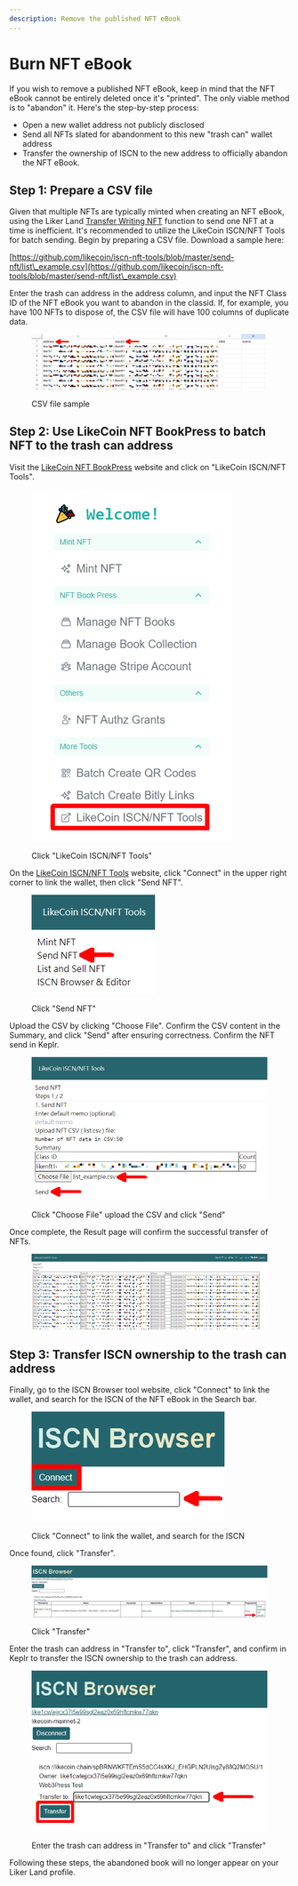 ```yaml
---
description: Remove the published NFT eBook
---
```


# Burn NFT eBook

If you wish to remove a published NFT eBook, keep in mind that the NFT eBook cannot be entirely deleted once it's "printed". The only viable method is to "abandon" it. Here's the step-by-step process:

* Open a new wallet address not publicly disclosed
* Send all NFTs slated for abandonment to this new "trash can" wallet address
* Transfer the ownership of ISCN to the new address to officially abandon the NFT eBook.

## Step 1: Prepare a CSV file

Given that multiple NFTs are typically minted when creating an NFT eBook, using the Liker Land [Transfer Writing NFT](../transfer-writing-nft/) function to send one NFT at a time is inefficient. It's recommended to utilize the LikeCoin ISCN/NFT Tools for batch sending. Begin by preparing a CSV file. Download a sample here:

[https://github.com/likecoin/iscn-nft-tools/blob/master/send-nft/list\_example.csv](https://github.com/likecoin/iscn-nft-tools/blob/master/send-nft/list\_example.csv)

Enter the trash can address in the address column, and input the NFT Class ID of the NFT eBook you want to abandon in the classid. If, for example, you have 100 NFTs to dispose of, the CSV file will have 100 columns of duplicate data.

<figure><img src="../../../.gitbook/assets/Burn NFT Book 1.png" alt=""><figcaption><p>CSV file sample</p></figcaption></figure>

## Step 2: Use LikeCoin NFT BookPress to batch NFT to the trash can address

Visit the [LikeCoin NFT BookPress](https://likecoin.github.io/nft-book-press/) website and click on "LikeCoin ISCN/NFT Tools".

<figure><img src="../../../.gitbook/assets/Burn NFT Book 2.png" alt=""><figcaption><p>Click "LikeCoin ISCN/NFT Tools"</p></figcaption></figure>

On the [LikeCoin ISCN/NFT Tools](https://likecoin.github.io/iscn-nft-tools/) website, click "Connect" in the upper right corner to link the wallet, then click "Send NFT".

<figure><img src="../../../.gitbook/assets/Burn NFT Book 3.png" alt=""><figcaption><p>Click "Send NFT"</p></figcaption></figure>

Upload the CSV by clicking "Choose File". Confirm the CSV content in the Summary, and click "Send" after ensuring correctness. Confirm the NFT send in Keplr.

<figure><img src="../../../.gitbook/assets/Burn NFT Book 4.png" alt=""><figcaption><p>Click "Choose File" upload the CSV and click "Send"</p></figcaption></figure>

Once complete, the Result page will confirm the successful transfer of NFTs.

<figure><img src="../../../.gitbook/assets/Burn NFT Book 5.png" alt=""><figcaption></figcaption></figure>

## Step 3: Transfer ISCN ownership to the trash can address

Finally, go to the ISCN Browser tool website, click "Connect" to link the wallet, and search for the ISCN of the NFT eBook in the Search bar.

<figure><img src="../../../.gitbook/assets/Burn NFT Book 6.png" alt=""><figcaption><p> Click "Connect" to link the wallet, and search for the ISCN</p></figcaption></figure>

Once found, click "Transfer".

<figure><img src="../../../.gitbook/assets/Burn NFT Book 7.png" alt=""><figcaption><p>Click "Transfer"</p></figcaption></figure>

Enter the trash can address in "Transfer to", click "Transfer", and confirm in Keplr to transfer the ISCN ownership to the trash can address.

<figure><img src="../../../.gitbook/assets/Burn NFT Book 8.png" alt=""><figcaption><p>Enter the trash can address in "Transfer to" and click "Transfer"</p></figcaption></figure>

Following these steps, the abandoned book will no longer appear on your Liker Land profile.
